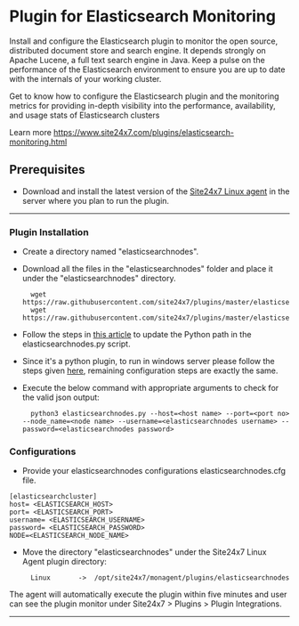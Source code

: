 Plugin for Elasticsearch Monitoring
===========

Install and configure the Elasticsearch plugin to monitor the open source, distributed document store and search engine. It depends strongly on Apache Lucene, a full text search engine in Java. Keep a pulse on the performance of the Elasticsearch environment to ensure you are up to date with the internals of your working cluster.

Get to know how to configure the Elasticsearch plugin and the monitoring metrics for providing in-depth visibility into the performance, availability, and usage stats of Elasticsearch clusters 

Learn more https://www.site24x7.com/plugins/elasticsearch-monitoring.html

## Prerequisites

- Download and install the latest version of the [Site24x7 Linux agent](https://www.site24x7.com/app/client#/admin/inventory/add-monitor) in the server where you plan to run the plugin. 

---


### Plugin Installation  

- Create a directory named "elasticsearchnodes".
- Download all the files in the "elasticsearchnodes" folder and place it under the "elasticsearchnodes" directory.

		wget https://raw.githubusercontent.com/site24x7/plugins/master/elasticsearchnodes/elasticsearchnodes.cfg
		wget https://raw.githubusercontent.com/site24x7/plugins/master/elasticsearchnodes/elasticsearchnodes.py

- Follow the steps in [this article](https://support.site24x7.com/portal/en/kb/articles/updating-python-path-in-a-plugin-script-for-linux-servers) to update the Python path in the elasticsearchnodes.py script.
		
- Since it's a python plugin, to run in windows server please follow the steps given [here](https://support.site24x7.com/portal/en/kb/articles/run-python-plugin-scripts-in-windows-servers), remaining configuration steps are exactly the same. 


- Execute the below command with appropriate arguments to check for the valid json output:

		python3 elasticsearchnodes.py --host=<host name> --port=<port no> --node_name=<node name> --username=<elasticsearchnodes username> --password=<elasticsearchnodes password>

### Configurations

- Provide your elasticsearchnodes configurations elasticsearchnodes.cfg file.
```
[elasticsearchcluster]
host= <ELASTICSEARCH_HOST>
port= <ELASTICSEARCH_PORT>
username= <ELASTICSEARCH_USERNAME>
password= <ELASTICSEARCH_PASSWORD>
NODE=<ELASTICSEARCH_NODE_NAME>
```	

- Move the directory "elasticsearchnodes" under the Site24x7 Linux Agent plugin directory: 

		Linux       ->  /opt/site24x7/monagent/plugins/elasticsearchnodes
		
The agent will automatically execute the plugin within five minutes and user can see the plugin monitor under Site24x7 > Plugins > Plugin Integrations.

---


